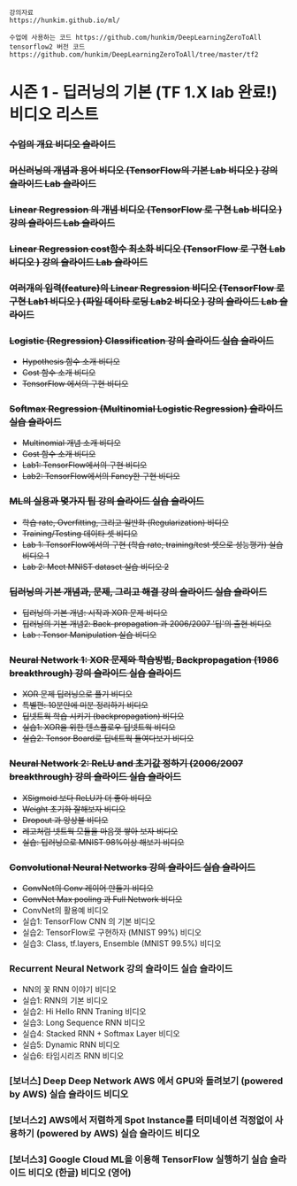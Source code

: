 ```
강의자료
https://hunkim.github.io/ml/

수업에 사용하는 코드 https://github.com/hunkim/DeepLearningZeroToAll
tensorflow2 버전 코드 https://github.com/hunkim/DeepLearningZeroToAll/tree/master/tf2
```

# 시즌 1 - 딥러닝의 기본 (TF 1.X lab 완료!) 비디오 리스트

### ~~수업의 개요 비디오  슬라이드~~
### ~~머신러닝의 개념과 용어 비디오  (TensorFlow의 기본 Lab 비디오 ) 강의 슬라이드  Lab 슬라이드~~
### ~~Linear Regression 의 개념 비디오  (TensorFlow 로 구현 Lab 비디오 ) 강의 슬라이드  Lab 슬라이드~~
### ~~Linear Regression cost함수 최소화 비디오 (TensorFlow 로 구현 Lab 비디오 ) 강의 슬라이드  Lab 슬라이드~~
### ~~여러개의 입력(feature)의 Linear Regression 비디오 (TensorFlow 로 구현 Lab1 비디오 ) (파일 데이타 로딩 Lab2 비디오 ) 강의 슬라이드  Lab 슬라이드~~ 
### ~~Logistic (Regression) Classification 강의 슬라이드  실습 슬라이드~~
- ~~Hypothesis 함수 소개 비디오~~
- ~~Cost 함수 소개 비디오~~
- ~~TensorFlow 에서의 구현 비디오~~
### ~~Softmax Regression (Multinomial Logistic Regression) 슬라이드  실습 슬라이드~~
- ~~Multinomial 개념 소개 비디오~~
- ~~Cost 함수 소개 비디오~~
- ~~Lab1: TensorFlow에서의 구현 비디오~~
- ~~Lab2: TensorFlow에서의 Fancy한 구현 비디오~~
### ~~ML의 실용과 몇가지 팁 강의 슬라이드  실습 슬라이드~~
- ~~학습 rate, Overfitting, 그리고 일반화 (Regularization) 비디오~~
- ~~Training/Testing 데이타 셋 비디오~~
- ~~Lab 1: TensorFlow에서의 구현 (학습 rate, training/test 셋으로 성능평가) 실습 비디오 1~~
- ~~Lab 2: Meet MNIST dataset 실습 비디오 2~~
### ~~딥러닝의 기본 개념과, 문제, 그리고 해결 강의 슬라이드  실습 슬라이드~~
- ~~딥러닝의 기본 개념: 시작과 XOR 문제 비디오~~
- ~~딥러닝의 기본 개념2: Back-propagation 과 2006/2007 '딥'의 출현 비디오~~
- ~~Lab : Tensor Manipulation 실습 비디오~~
### ~~Neural Network 1: XOR 문제와 학습방법, Backpropagation (1986 breakthrough) 강의 슬라이드  실습 슬라이드~~
- ~~XOR 문제 딥러닝으로 풀기 비디오~~
- ~~특별편: 10분안에 미분 정리하기 비디오~~
- ~~딥넷트웍 학습 시키기 (backpropagation) 비디오~~
- ~~실습1: XOR을 위한 텐스플로우 딥넷트웍 비디오~~
- ~~실습2: Tensor Board로 딥네트웍 들여다보기 비디오~~
### ~~Neural Network 2: ReLU and 초기값 정하기 (2006/2007 breakthrough) 강의 슬라이드  실습 슬라이드~~
- ~~XSigmoid 보다 ReLU가 더 좋아 비디오~~
- ~~Weight 초기화 잘해보자 비디오~~
- ~~Dropout 과 앙상블 비디오~~
- ~~레고처럼 넷트웍 모듈을 마음껏 쌓아 보자 비디오~~
- ~~실습: 딥러닝으로 MNIST 98%이상 해보기 비디오~~
### ~~Convolutional Neural Networks 강의 슬라이드  실습 슬라이드~~
- ~~ConvNet의 Conv 레이어 만들기 비디오~~
- ~~ConvNet Max pooling 과 Full Network 비디오~~
- ConvNet의 활용예 비디오 
- 실습1: TensorFlow CNN 의 기본 비디오 
- 실습2: TensorFlow로 구현하자 (MNIST 99%) 비디오 
- 실습3: Class, tf.layers, Ensemble (MNIST 99.5%) 비디오 
### Recurrent Neural Network 강의 슬라이드  실습 슬라이드 
- NN의 꽃 RNN 이야기 비디오 
- 실습1: RNN의 기본 비디오 
- 실습2: Hi Hello RNN Traning 비디오 
- 실습3: Long Sequence RNN 비디오 
- 실습4: Stacked RNN + Softmax Layer 비디오 
- 실습5: Dynamic RNN 비디오 
- 실습6: 타임시리즈 RNN 비디오 
### [보너스] Deep Deep Network AWS 에서 GPU와 돌려보기 (powered by AWS) 실습 슬라이드  비디오 
### [보너스2] AWS에서 저렴하게 Spot Instance를 터미네이션 걱정없이 사용하기 (powered by AWS) 실습 슬라이드  비디오 
### [보너스3] Google Cloud ML을 이용해 TensorFlow 실행하기 실습 슬라이드  비디오 (한글)  비디오 (영어) 

